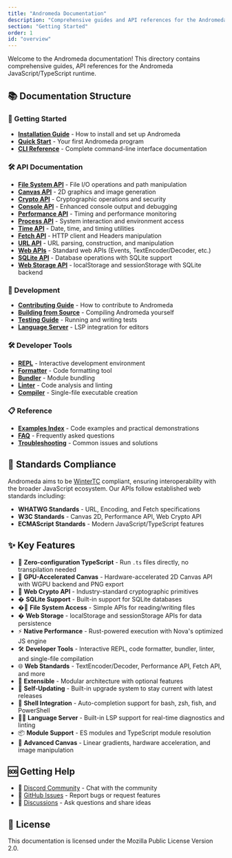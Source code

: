 ```yaml
---
title: "Andromeda Documentation"
description: "Comprehensive guides and API references for the Andromeda JavaScript/TypeScript runtime"
section: "Getting Started"
order: 1
id: "overview"
---
```


Welcome to the Andromeda documentation! This directory contains comprehensive
guides, API references for the Andromeda JavaScript/TypeScript runtime.

## 📚 Documentation Structure

### 🚀 Getting Started

- [**Installation Guide**](/docs/installation) - How to install and set up
  Andromeda
- [**Quick Start**](/docs/quick-start) - Your first Andromeda program
- [**CLI Reference**](/docs/cli-reference) - Complete command-line interface
  documentation

### 🛠️ API Documentation

- [**File System API**](/docs/api/file-system) - File I/O operations and path
  manipulation
- [**Canvas API**](/docs/api/canvas) - 2D graphics and image generation
- [**Crypto API**](/docs/api/crypto) - Cryptographic operations and security
- [**Console API**](/docs/api/console) - Enhanced console output and debugging
- [**Performance API**](/docs/api/performance) - Timing and performance
  monitoring
- [**Process API**](/docs/api/process) - System interaction and environment
  access
- [**Time API**](/docs/api/time) - Date, time, and timing utilities
- [**Fetch API**](/docs/api/fetch) - HTTP client and Headers manipulation
- [**URL API**](/docs/api/url) - URL parsing, construction, and manipulation
- [**Web APIs**](/docs/api/web) - Standard web APIs (Events,
  TextEncoder/Decoder, etc.)
- [**SQLite API**](/docs/api/sqlite) - Database operations with SQLite support
- [**Web Storage API**](/docs/api/web-storage) - localStorage and sessionStorage
  with SQLite backend

### 🔧 Development

- [**Contributing Guide**](/docs/contributing) - How to contribute to Andromeda
- [**Building from Source**](/docs/building) - Compiling Andromeda yourself
- [**Testing Guide**](/docs/testing) - Running and writing tests
- [**Language Server**](/docs/cli-reference#lsp) - LSP integration for editors

### 🛠️ Developer Tools

- [**REPL**](/docs/cli-reference#repl) - Interactive development environment
- [**Formatter**](/docs/cli-reference#fmt) - Code formatting tool
- [**Bundler**](/docs/cli-reference#bundle) - Module bundling
- [**Linter**](/docs/cli-reference#lint) - Code analysis and linting
- [**Compiler**](/docs/cli-reference#compile) - Single-file executable creation

### 📋 Reference

- [**Examples Index**](/docs/examples/index) - Code examples and practical
  demonstrations
- [**FAQ**](/docs/faq) - Frequently asked questions
- [**Troubleshooting**](/docs/troubleshooting) - Common issues and solutions

## 🎯 Standards Compliance

Andromeda aims to be [WinterTC](https://wintertc.org/) compliant, ensuring
interoperability with the broader JavaScript ecosystem. Our APIs follow
established web standards including:

- **WHATWG Standards** - URL, Encoding, and Fetch specifications
- **W3C Standards** - Canvas 2D, Performance API, Web Crypto API
- **ECMAScript Standards** - Modern JavaScript/TypeScript features

## ✨ Key Features

- 🚀 **Zero-configuration TypeScript** - Run `.ts` files directly, no
  transpilation needed
- 🎨 **GPU-Accelerated Canvas** - Hardware-accelerated 2D Canvas API with WGPU
  backend and PNG export
- 🔐 **Web Crypto API** - Industry-standard cryptographic primitives
- � **SQLite Support** - Built-in support for SQLite databases
- �📁 **File System Access** - Simple APIs for reading/writing files
- � **Web Storage** - localStorage and sessionStorage APIs for data persistence
- ⚡ **Native Performance** - Rust-powered execution with Nova's optimized JS
  engine
- 🛠️ **Developer Tools** - Interactive REPL, code formatter, bundler, linter,
  and single-file compilation
- 🌐 **Web Standards** - TextEncoder/Decoder, Performance API, Fetch API, and
  more
- 🔧 **Extensible** - Modular architecture with optional features
- 🔧 **Self-Updating** - Built-in upgrade system to stay current with latest
  releases
- 🔧 **Shell Integration** - Auto-completion support for bash, zsh, fish, and
  PowerShell
- 🧑‍💻 **Language Server** - Built-in LSP support for real-time diagnostics and
  linting
- 📦 **Module Support** - ES modules and TypeScript module resolution
- 🎯 **Advanced Canvas** - Linear gradients, hardware acceleration, and image
  manipulation

## 🆘 Getting Help

- 💬 [Discord Community](https://discord.gg/tgjAnX2Ny3) - Chat with the
  community
- 🐛 [GitHub Issues](https://github.com/tryandromeda/andromeda/issues) - Report
  bugs or request features
- 📧 [Discussions](https://github.com/tryandromeda/andromeda/discussions) - Ask
  questions and share ideas

## 📄 License

This documentation is licensed under the Mozilla Public License Version 2.0.
